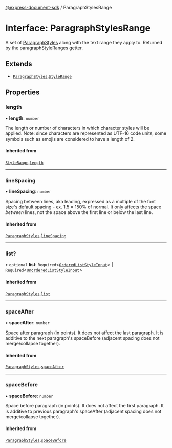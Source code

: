 [@express-document-sdk](../overview.md) / ParagraphStylesRange

# Interface: ParagraphStylesRange

A set of [ParagraphStyles](ParagraphStyles.md) along with the text range they apply to. Returned by the paragraphStyleRanges getter.

## Extends

-   [`ParagraphStyles`](ParagraphStyles.md).[`StyleRange`](StyleRange.md)

## Properties

### length

• **length**: `number`

The length or number of characters in which character styles will be applied.
Note: since characters are represented as UTF-16 code units, some symbols
such as emojis are considered to have a length of 2.

#### Inherited from

[`StyleRange`](StyleRange.md).[`length`](StyleRange.md#length)

---

### lineSpacing

• **lineSpacing**: `number`

Spacing between lines, aka leading, expressed as a multiple of the font size's default spacing - ex. 1.5 = 150% of normal.
It only affects the space *between* lines, not the space above the first line or below the last line.

#### Inherited from

[`ParagraphStyles`](ParagraphStyles.md).[`lineSpacing`](ParagraphStyles.md#linespacing)

---

### list?

• `optional` **list**: `Required`<[`OrderedListStyleInput`](OrderedListStyleInput.md)\> \| `Required`<[`UnorderedListStyleInput`](UnorderedListStyleInput.md)\>

#### Inherited from

[`ParagraphStyles`](ParagraphStyles.md).[`list`](ParagraphStyles.md#list)

---

### spaceAfter

• **spaceAfter**: `number`

Space after paragraph (in points). It does not affect the last paragraph. It is additive to the next paragraph's spaceBefore
(adjacent spacing does not merge/collapse together).

#### Inherited from

[`ParagraphStyles`](ParagraphStyles.md).[`spaceAfter`](ParagraphStyles.md#spaceafter)

---

### spaceBefore

• **spaceBefore**: `number`

Space before paragraph (in points). It does not affect the first paragraph. It is additive to previous paragraph's spaceAfter
(adjacent spacing does not merge/collapse together).

#### Inherited from

[`ParagraphStyles`](ParagraphStyles.md).[`spaceBefore`](ParagraphStyles.md#spacebefore)
